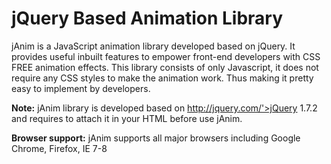 # jQuery Based Animation Library


jAnim is a JavaScript animation library developed based on jQuery. It provides useful inbuilt features to empower front-end developers with CSS FREE animation effects. This library consists of only Javascript, it does not require any CSS styles to make the animation work. Thus making it pretty easy to implement by developers.

**Note:** jAnim library is developed based on http://jquery.com/'>jQuery 1.7.2 and requires to attach it in your HTML before use jAnim.

**Browser support:** jAnim supports all major browsers including Google Chrome, Firefox, IE 7-8
